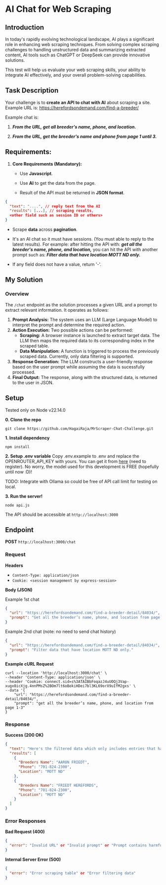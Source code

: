 # AI Chat for Web Scraping

## Introduction

In today's rapidly evolving technological landscape, AI plays a significant role in enhancing web scraping techniques. From solving complex scraping challenges to handling unstructured data and summarizing extracted content, AI tools such as ChatGPT or DeepSeek can provide innovative solutions.

This test will help us evaluate your web scraping skills, your ability to integrate AI effectively, and your overall problem-solving capabilities.

## Task Description

Your challenge is to **create an API to chat with AI** about scraping a site. Example URL is: https://herefordsondemand.com/find-a-breeder/

Example chat is:

1. **_From the URL, get all breeder's name, phone, and location._**

2. **_From the URL, get the breeder's name and phone from page 1 until 3._**

## Requirements:

1. **Core Requirements (Mandatory):**

   - Use **Javascript**.

   - Use **AI** to get the data from the page.

   - Result of the API must be returned in **JSON format**.

```json
{
  "text": "....", // reply text from the AI
  "results": [...], // scraping results,
  <other field such as session ID or others>
}
```

- Scrape **data** across **pagination**.

- It's an AI chat so it must have sessions. (You must able to reply to the latest results). For example: after hitting the API with: **_get all the_** **_breeder's name, phone, and location,_** you can hit the API with another prompt such as: **_Filter data that have location MOTT ND only._**

- If any field does not have a value, return '-'.

## My Solution

### Overview

The `/chat` endpoint as the solution processes a given URL and a prompt to extract relevant information. It operates as follows:

1. **Prompt Analysis:** The system uses an LLM (Large Language Model) to interpret the prompt and determine the required action.
2. **Action Execution:** Two possible actions can be performed:
   - **Scraping:** A browser instance is launched to extract target data. The LLM then maps the required data to its corresponding index in the scraped table.
   - **Data Manipulation:** A function is triggered to process the previously scraped data. Currently, only data filtering is supported.
3. **Response Generation:** The LLM constructs a user-friendly response based on the user prompt while assuming the data is sucessfully processed.
4. **Final Output:** The response, along with the structured data, is returned to the user in JSON.

## Setup

Tested only on Node v22.14.0

**0. Clone the repo**

```console
git clone https://github.com/HagaiRaja/MrScraper-Chat-Challenge.git
```

**1. Install dependency**

```console
npm install
```

**2. Setup .env variable**
Copy .env.example to .env and replace the OPENROUTER_API_KEY with yours. You can get it from [here](https://openrouter.ai/settings/keys) (need to register). No worry, the model used for this development is FREE (hopefully until now :D)!

TODO: Integrate with Ollama so could be free of API call limit for testing on local.

**3. Run the server!**

```console
node api.js
```

The API should be accessible at `http://localhost:3000`

## Endpoint

**POST** `http://localhost:3000/chat`

### Request

**Headers**

- `Content-Type: application/json`
- `Cookie: <session management by express-session>`

**Body (JSON)**

Example 1st chat

```json
{
  "url": "https://herefordsondemand.com/find-a-breeder-detail/84034/",
  "prompt": "Get all the breeder’s name, phone, and location from page 1-3"
}
```

Example 2nd chat (note: no need to send chat history)

```json
{
  "url": "https://herefordsondemand.com/find-a-breeder-detail/84034/",
  "prompt": "Filter data that have location MOTT ND only."
}
```

**Example cURL Request**

```cUrl
curl --location 'http://localhost:3000/chat' \
--header 'Content-Type: application/json' \
--header 'Cookie: connect.sid=s%3ATAIBbFoqazJ4uUOQj3Vap-xugx8icXjg.4nnPMsZ%2BOm7lt6oBokiHDei7bl3KL69orX9uIfM2gxs' \
--data '{
    "url": "https://herefordsondemand.com/find-a-breeder-detail/84034/",
    "prompt": "get all the breeder’s name, phone, and location from page 1-3"
}
```

### Response

**Success (200 OK)**

```json
{
  "text": "Here's the filtered data which only includes entries that have the location 'MOTT ND'",
  "results": [
    {
      "Breeders Name": "AARON FRIEDT",
      "Phone": "701-824-2300",
      "Location": "MOTT ND"
    },
    {
      "Breeders Name": "FRIEDT HEREFORDS",
      "Phone": "701-824-2300",
      "Location": "MOTT ND"
    }
  ]
}
```

### Error Responses

**Bad Request (400)**

```json
{
  "error": "Invalid URL" or "Invalid prompt" or "Prompt contains harmful script"
}
```

**Internal Server Error (500)**

```json
{
  "error": "Error scraping table" or "Error filtering data"
}
```
